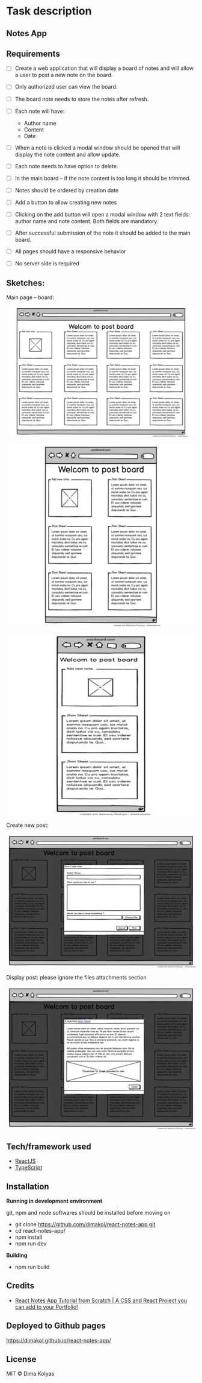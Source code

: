 # Task description

## Notes App

## Requirements

- [ ] Create a web application that will display a board of notes and will
allow a user to post a new note on the board.
- [ ] Only authorized user can view the board.
- [ ] The board note needs to store the notes after refresh.
- [ ] Each note will have:
    - Author name
    - Content
    - Date
- [ ] When a note is clicked a modal window should be opened that will
display the note content and allow update.
- [ ] Each note needs to have option to delete.
- [ ] In the main board – if the note content is too long it should be
trimmed.
- [ ] Notes should be ordered by creation date
- [ ] Add a button to allow creating new notes
- [ ] Clicking on the add button will open a modal window with 2 text
fields: author name and note content. Both fields are mandatory.
- [ ] After successful submission of the note it should be added to the
main board.
- [ ] All pages should have a responsive behavior
- [ ] No server side is required


## Sketches:

Main page – board:

![image](screenshots/UI-mockup-board1.jpg?raw=true "UI board mockup 1")

![image](screenshots/UI-mockup-board2.jpg?raw=true "UI board mockup 2")

![image](screenshots/UI-mockup-board3.jpg?raw=true "UI board mockup 3")

Create new post:

![image](screenshots/UI-mockup-newPost.jpg?raw=true "UI new post mockup")

Display post: please ignore the files attachments section

![image](screenshots/UI-mockup-displayPost.jpg?raw=true "UI display post mockup")

## Tech/framework used

- [ReactJS](https://reactjs.org/)
- [TypeScript](https://www.typescriptlang.org/)

## Installation

**Running in development environment**

git, npm and node softwares should be installed before moving on

- git clone https://github.com/dimakol/react-notes-app.git
- cd react-notes-app/
- npm install
- npm run dev

**Building**

- npm run build

## Credits

- [React Notes App Tutorial from Scratch | A CSS and React Project you can add to your Portfolio!](https://youtu.be/8KB3DHI-QbM)

## Deployed to Github pages

https://dimakol.github.io/react-notes-app/

## License

MIT © Dima Kolyas
